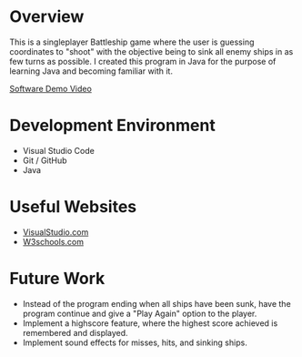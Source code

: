 # Overview

This is a singleplayer Battleship game where the user is guessing coordinates to "shoot" with the objective being to sink all enemy ships in as few turns as possible. I created this program in Java for the purpose of learning Java and becoming familiar with it.

[Software Demo Video](https://www.youtube.com/watch?v=MzCZAohVeCY&ab_channel=JohnEllefson)

# Development Environment

- Visual Studio Code
- Git / GitHub
- Java

# Useful Websites

- [VisualStudio.com](https://code.visualstudio.com/docs/java/java-tutorial)
- [W3schools.com](https://www.w3schools.com/java/default.asp)

# Future Work

- Instead of the program ending when all ships have been sunk, have the program continue and give a "Play Again" option to the player.
- Implement a highscore feature, where the highest score achieved is remembered and displayed.
- Implement sound effects for misses, hits, and sinking ships.